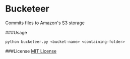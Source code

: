 Bucketeer
========

Commits files to Amazon's S3 storage


###Usage

`python bucketeer.py <bucket-name> <containing-folder>`

###License
[MIT License](LICENSE.md)
